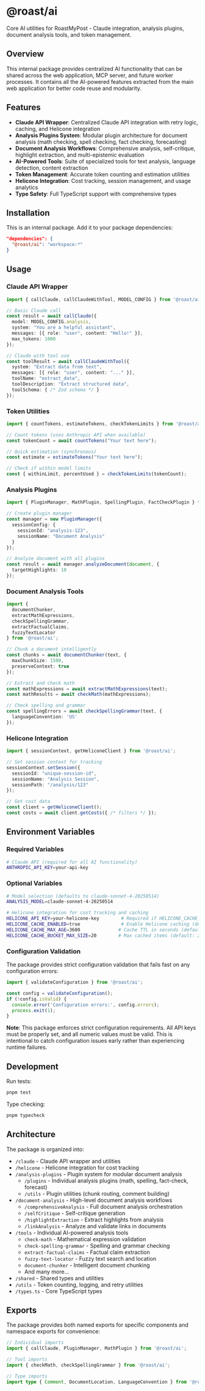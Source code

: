 # @roast/ai

Core AI utilities for RoastMyPost - Claude integration, analysis plugins, document analysis tools, and token management.

## Overview

This internal package provides centralized AI functionality that can be shared across the web application, MCP server, and future worker processes. It contains all the AI-powered features extracted from the main web application for better code reuse and modularity.

## Features

- **Claude API Wrapper**: Centralized Claude API integration with retry logic, caching, and Helicone integration
- **Analysis Plugins System**: Modular plugin architecture for document analysis (math checking, spell checking, fact checking, forecasting)
- **Document Analysis Workflows**: Comprehensive analysis, self-critique, highlight extraction, and multi-epistemic evaluation
- **AI-Powered Tools**: Suite of specialized tools for text analysis, language detection, content extraction
- **Token Management**: Accurate token counting and estimation utilities
- **Helicone Integration**: Cost tracking, session management, and usage analytics
- **Type Safety**: Full TypeScript support with comprehensive types

## Installation

This is an internal package. Add it to your package dependencies:

```json
"dependencies": {
  "@roast/ai": "workspace:*"
}
```

## Usage

### Claude API Wrapper

```typescript
import { callClaude, callClaudeWithTool, MODEL_CONFIG } from '@roast/ai';

// Basic Claude call
const result = await callClaude({
  model: MODEL_CONFIG.analysis,
  system: "You are a helpful assistant",
  messages: [{ role: "user", content: "Hello!" }],
  max_tokens: 1000
});

// Claude with tool use
const toolResult = await callClaudeWithTool({
  system: "Extract data from text",
  messages: [{ role: "user", content: "..." }],
  toolName: "extract_data",
  toolDescription: "Extract structured data",
  toolSchema: { /* Zod schema */ }
});
```

### Token Utilities

```typescript
import { countTokens, estimateTokens, checkTokenLimits } from '@roast/ai';

// Count tokens (uses Anthropic API when available)
const tokenCount = await countTokens("Your text here");

// Quick estimation (synchronous)
const estimate = estimateTokens("Your text here");

// Check if within model limits
const { withinLimit, percentUsed } = checkTokenLimits(tokenCount);
```

### Analysis Plugins

```typescript
import { PluginManager, MathPlugin, SpellingPlugin, FactCheckPlugin } from '@roast/ai';

// Create plugin manager
const manager = new PluginManager({
  sessionConfig: {
    sessionId: "analysis-123",
    sessionName: "Document Analysis"
  }
});

// Analyze document with all plugins
const result = await manager.analyzeDocument(document, {
  targetHighlights: 10
});
```

### Document Analysis Tools

```typescript
import { 
  documentChunker,
  extractMathExpressions,
  checkSpellingGrammar,
  extractFactualClaims,
  fuzzyTextLocator 
} from '@roast/ai';

// Chunk a document intelligently
const chunks = await documentChunker(text, {
  maxChunkSize: 1500,
  preserveContext: true
});

// Extract and check math
const mathExpressions = await extractMathExpressions(text);
const mathResults = await checkMath(mathExpressions);

// Check spelling and grammar
const spellingErrors = await checkSpellingGrammar(text, {
  languageConvention: 'US'
});
```

### Helicone Integration

```typescript
import { sessionContext, getHeliconeClient } from '@roast/ai';

// Set session context for tracking
sessionContext.setSession({
  sessionId: "unique-session-id",
  sessionName: "Analysis Session",
  sessionPath: "/analysis/123"
});

// Get cost data
const client = getHeliconeClient();
const costs = await client.getCosts({ /* filters */ });
```

## Environment Variables

### Required Variables

```bash
# Claude API (required for all AI functionality)
ANTHROPIC_API_KEY=your-api-key
```

### Optional Variables

```bash
# Model selection (defaults to claude-sonnet-4-20250514)
ANALYSIS_MODEL=claude-sonnet-4-20250514

# Helicone integration for cost tracking and caching
HELICONE_API_KEY=your-helicone-key        # Required if HELICONE_CACHE_ENABLED=true
HELICONE_CACHE_ENABLED=true               # Enable Helicone caching (default: false)
HELICONE_CACHE_MAX_AGE=3600              # Cache TTL in seconds (default: 3600)
HELICONE_CACHE_BUCKET_MAX_SIZE=20        # Max cached items (default: 20)
```

### Configuration Validation

The package provides strict configuration validation that fails fast on any configuration errors:

```typescript
import { validateConfiguration } from '@roast/ai';

const config = validateConfiguration();
if (!config.isValid) {
  console.error('Configuration errors:', config.errors);
  process.exit(1);
}
```

**Note**: This package enforces strict configuration requirements. All API keys must be properly set, and all numeric values must be valid. This is intentional to catch configuration issues early rather than experiencing runtime failures.

## Development

Run tests:
```bash
pnpm test
```

Type checking:
```bash
pnpm typecheck
```

## Architecture

The package is organized into:

- `/claude` - Claude API wrapper and utilities
- `/helicone` - Helicone integration for cost tracking
- `/analysis-plugins` - Plugin system for modular document analysis
  - `/plugins` - Individual analysis plugins (math, spelling, fact-check, forecast)
  - `/utils` - Plugin utilities (chunk routing, comment building)
- `/document-analysis` - High-level document analysis workflows
  - `/comprehensiveAnalysis` - Full document analysis orchestration
  - `/selfCritique` - Self-critique generation
  - `/highlightExtraction` - Extract highlights from analysis
  - `/linkAnalysis` - Analyze and validate links in documents
- `/tools` - Individual AI-powered analysis tools
  - `check-math` - Mathematical expression validation
  - `check-spelling-grammar` - Spelling and grammar checking
  - `extract-factual-claims` - Factual claim extraction
  - `fuzzy-text-locator` - Fuzzy text search and location
  - `document-chunker` - Intelligent document chunking
  - And many more...
- `/shared` - Shared types and utilities
- `/utils` - Token counting, logging, and retry utilities
- `/types.ts` - Core TypeScript types

## Exports

The package provides both named exports for specific components and namespace exports for convenience:

```typescript
// Individual imports
import { callClaude, PluginManager, MathPlugin } from '@roast/ai';

// Tool imports
import { checkMath, checkSpellingGrammar } from '@roast/ai';

// Type imports
import type { Comment, DocumentLocation, LanguageConvention } from '@roast/ai';
```